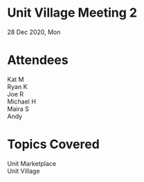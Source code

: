 # Unit Village Meeting 2
28 Dec 2020, Mon

# Attendees
Kat M  
Ryan K  
Joe R  
Michael H  
Maira S  
Andy 

# Topics Covered 
Unit Marketplace  
Unit Village  
